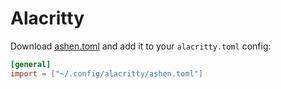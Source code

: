 # Alacritty

Download
[ashen.toml](https://codeberg.org/ficd/ashen/raw/branch/main/alacritty/ashen.toml) and
add it to your `alacritty.toml` config:

```toml
[general]
import = ["~/.config/alacritty/ashen.toml"]
```
